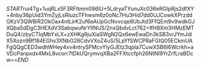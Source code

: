 $START$rui4Tg+1uqRLx5F3RFItmm096lU+5LdryaTYunuXc036eRGIpRjs2dfXY+4nby36pUid3YmZyjLsRIuzcTFhwsm6z0oNc7Hu3Hid7dd0UJCowkXPrzddGKzV3QWBiR2OkOax4ntLirK2uf6eAUpGcNvvcqe8UbJtd3FfQEm9v9wdkGJXQba5dDgC3HEXdV3SabqwuNrYlINUS/2nxQbdvLct762+IfH8Xm3HMzEMTDuQ4/zbyCTIqMbYxLX+zXHKg9juXiaSWgN2Qx6ewEwaDn3kSB3vrJYmJdiX5Xozn9Bf184EGhs3XNbG28CdvVXoZ4uS/5LpYfSWCPRaFGIQ05ECkmUAFgQQgCED3wdhWHey4xv4ntrySFMcvYlyGJEtz3qpIa7CuwXSB6I6Wcrkh+aVDcPanpxdx4MxL8vcorr7tDkUQrymvqXBa2FFXtccfph26NtNI9YrZrfLraBDcw==$END$